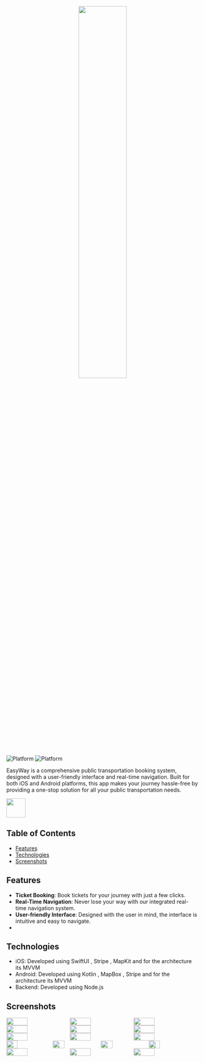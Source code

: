 <p align="center">
  <img src="https://github.com/RayenMajdoub/EasyWay/assets/109281682/e22c95b7-ca38-4260-9a91-e6870f9ef43f" width="50%">
</p>

![Platform](https://img.shields.io/badge/iOS-orange?style=for-the-badge&logo=apple)
![Platform](https://img.shields.io/badge/Android-blue?style=for-the-badge&logo=android)

EasyWay is a comprehensive public transportation booking system, designed with a user-friendly interface and real-time navigation. Built for both iOS and Android platforms, this app makes your journey hassle-free by providing a one-stop solution for all your public transportation needs.


<a href="[https://appgallery.huawei.com/#/app/C107549527](https://appgallery.huawei.com/app/C107549527)">
  <img src="https://github.com/RayenMajdoub/EasyWay/assets/109281682/f0558464-6993-40d5-9c42-f51918e96edf" height="50">
</a>

## Table of Contents

- [Features](#features)
- [Technologies](#technologies)
- [Screenshots](#screenshots)



## Features

- **Ticket Booking**: Book tickets for your journey with just a few clicks.
- **Real-Time Navigation**: Never lose your way with our integrated real-time navigation system.
- **User-friendly Interface**: Designed with the user in mind, the interface is intuitive and easy to navigate.
- 
## Technologies

- iOS: Developed using SwiftUI , Stripe , MapKit and for the architecture its MVVM
- Android: Developed using Kotlin , MapBox , Stripe and for the architecture its MVVM 
- Backend: Developed using Node.js 
## Screenshots
<div style="display: flex;">
  <img src="https://github.com/RayenMajdoub/EasyWay/assets/109281682/024cee0b-2f6b-4067-8739-8fa0bde9c830" style="width: 33%;">
  <img src="https://github.com/RayenMajdoub/EasyWay/assets/109281682/91cd16fe-8aa9-41c1-8fe3-6145027e9e98" style="width: 33%;">
  <img src="https://github.com/RayenMajdoub/EasyWay/assets/109281682/5ed8b110-bf44-4116-9e3b-777fe335616f" style="width: 33%;">
</div>
<div style="display: flex;">
  <img src="https://github.com/RayenMajdoub/EasyWay/assets/109281682/b9c6a1f0-5bd1-4336-8fa4-7f7f0fbfc216" style="width: 33%;">
  <img src="https://github.com/RayenMajdoub/EasyWay/assets/109281682/d6a8fba4-c1a0-4256-836b-4258a5783dc9" style="width: 33%;">
  <img src="https://github.com/RayenMajdoub/EasyWay/assets/109281682/ee472281-3066-49ee-93ab-26b4cb0c0572" style="width: 33%;">
</div>

<div style="display: flex;">
  <img src="https://github.com/RayenMajdoub/EasyWay/assets/109281682/0c3d1937-f87a-4740-835c-c2ba30814b01" style="width: 33%;">
  <img src="https://github.com/RayenMajdoub/EasyWay/assets/109281682/b0be59fe-fd2e-4e55-8257-0615e22f52d8" style="width: 33%;">
  <img src="https://github.com/RayenMajdoub/EasyWay/assets/109281682/96e16593-cbab-4a23-b02c-56261a79363b" style="width: 33%;">
</div>
<div style="display: flex;">
    <img src="https://github.com/RayenMajdoub/EasyWay/assets/109281682/32177ea0-6594-4bb7-8655-6356c29188a2" style="width: 24%;">
  <img src="https://github.com/RayenMajdoub/EasyWay/assets/109281682/9647502d-05d4-490a-8c66-16cb49d54282" style="width: 25%;">
  <img src="https://github.com/RayenMajdoub/EasyWay/assets/109281682/519d41b3-e5bb-41f7-ab9d-c576d2667ac3" style="width: 25%;">
  <img src="https://github.com/RayenMajdoub/EasyWay/assets/109281682/63fbd182-e1cd-4ec8-b0c4-028fb2683034" style="width: 24%;">
</div>
<div style="display: flex;">
  <img src="https://github.com/RayenMajdoub/EasyWay/assets/109281682/fefd24e9-8402-447c-af3c-4d88a1c2dae4" style="width: 33%;">
  <img src="https://github.com/RayenMajdoub/EasyWay/assets/109281682/94028e2c-c9b8-4dd3-8c94-67ed50a49d95 " style="width: 33%;">
  <img src="https://github.com/RayenMajdoub/EasyWay/assets/109281682/6e88fee9-ddb4-48a3-a01d-3bcf5c28c365" style="width: 33%;">
</div>






